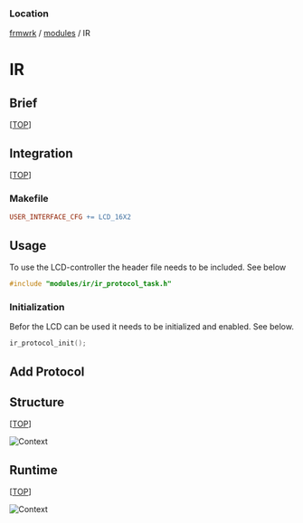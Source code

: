 
### Location
[frmwrk](../../../../README.md) / [modules](../../readme_modules.md) / IR

# IR

## Brief
[[TOP](#location)]



## Integration
[[TOP](#location)]

### Makefile


```Makefile
USER_INTERFACE_CFG += LCD_16X2
```

## Usage

To use the LCD-controller the header file needs to be included. See below

```C
#include "modules/ir/ir_protocol_task.h"
```

### Initialization

Befor the LCD can be used it needs to be initialized and enabled. See below.

```C
ir_protocol_init();
```

## Add Protocol

## Structure
[[TOP](#location)]

![Context](../../../modules/ir/uml/img/rpi_control_frmwrk_diagram_component_ir.svg )

## Runtime
[[TOP](#location)]

![Context](../../../modules/ir/uml/img/rpi_control_frmwrk_diagram_sequence_ir.svg )

